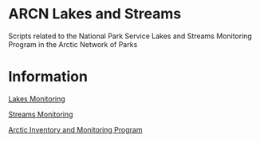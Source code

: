 # ARCN Lakes and Streams 
 Scripts related to the National Park Service Lakes and Streams Monitoring Program in the Arctic Network of Parks

# Information
[Lakes Monitoring]( https://www.nps.gov/im/arcn/lakes.htm)
 
[Streams Monitoring](https://www.nps.gov/im/arcn/streams.htm)  

[Arctic Inventory and Monitoring Program]( https://www.nps.gov/im/arcn/index.htm)  





